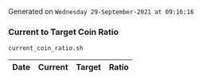 Generated on `Wednesday 29-September-2021 at 09:16:16`

### Current to Target Coin Ratio
`current_coin_ratio.sh`

Date|Current|Target|Ratio
---|---|---|---
